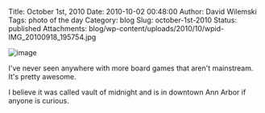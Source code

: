 Title: October 1st, 2010 
Date: 2010-10-02 00:48:00
Author: David Wilemski
Tags: photo of the day
Category: blog
Slug: october-1st-2010
Status: published
Attachments: blog/wp-content/uploads/2010/10/wpid-IMG_20100918_195754.jpg

![image](http://oromis.davidwilemski.com/blog/wp-content/uploads/2010/10/wpid-IMG_20100918_195754.jpg)

I've never seen anywhere with more board games that aren't mainstream.
It's pretty awesome.

I believe it was called vault of midnight and is in downtown Ann Arbor
if anyone is curious.
